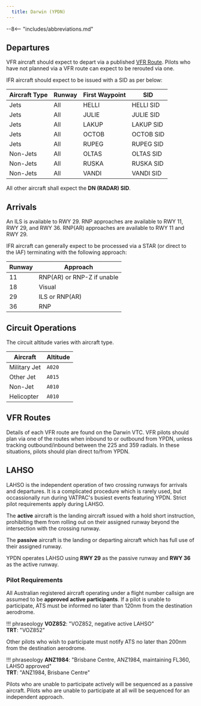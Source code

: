 ```yaml
---
  title: Darwin (YPDN)
---
```


--8<-- "includes/abbreviations.md"

## Departures
VFR aircraft should expect to depart via a published [VFR Route](#vfr-routes). Pilots who have not planned via a VFR route can expect to be rerouted via one.

IFR aircraft should expect to be issued with a SID as per below:

| Aircraft Type | Runway | First Waypoint | SID |
| --- | --- | --- | --- |
| Jets | All | HELLI | HELLI SID |
| Jets | All | JULIE | JULIE SID |
| Jets | All | LAKUP | LAKUP SID |
| Jets | All | OCTOB | OCTOB SID |
| Jets | All | RUPEG | RUPEG SID |
| Non-Jets | All | OLTAS | OLTAS SID |
| Non-Jets | All | RUSKA | RUSKA SID |
| Non-Jets | All | VANDI | VANDI SID |

All other aircraft shall expect the **DN (RADAR) SID**.

## Arrivals
An ILS is available to RWY 29. RNP approaches are available to RWY 11, RWY 29, and RWY 36. RNP(AR) approaches are available to RWY 11 and RWY 29.

IFR aircraft can generally expect to be processed via a STAR (or direct to the IAF) terminating with the following approach:

| Runway | Approach |
| --- | --- |
| 11 | RNP(AR) or RNP-Z if unable |
| 18 | Visual |
| 29 | ILS or RNP(AR) |
| 36 | RNP |

## Circuit Operations
The circuit altitude varies with aircraft type.

| Aircraft | Altitude |
| --- | --- |
| Military Jet | `A020` |
| Other Jet | `A015` |
| Non-Jet | `A010` |
| Helicopter | `A010` |

## VFR Routes
Details of each VFR route are found on the Darwin VTC. VFR pilots should plan via one of the routes when inbound to or outbound from YPDN, unless tracking outbound/inbound between the 225 and 359 radials. In these situations, pilots should plan direct to/from YPDN.

## LAHSO
LAHSO is the independent operation of two crossing runways for arrivals and departures. It is a complicated procedure which is rarely used, but occassionally run during VATPAC's busiest events featuring YPDN. Strict pilot requirements apply during LAHSO.

The **active** aircraft is the landing aircraft issued with a hold short instruction, prohibiting them from rolling out on their assigned runway beyond the intersection with the crossing runway.

The **passive** aircraft is the landing or departing aircraft which has full use of their assigned runway.

YPDN operates LAHSO using **RWY 29** as the passive runway and **RWY 36** as the active runway.

### Pilot Requirements
All Australian registered aircraft operating under a flight number callsign are assumed to be **approved active participants**. If a pilot is unable to participate, ATS must be informed no later than 120nm from the destination aerodrome.

!!! phraseology
    **VOZ852**: "VOZ852, negative active LAHSO"  
    **TRT**: "VOZ852"

Other pilots who wish to participate must notify ATS no later than 200nm from the destination aerodrome.

!!! phraseology
    **ANZ1984**: "Brisbane Centre, ANZ1984, maintaining FL360, LAHSO approved"  
    **TRT**: "ANZ1984, Brisbane Centre"

Pilots who are unable to participate actively will be sequenced as a passive aircraft. Pilots who are unable to participate at all will be sequenced for an independent approach.